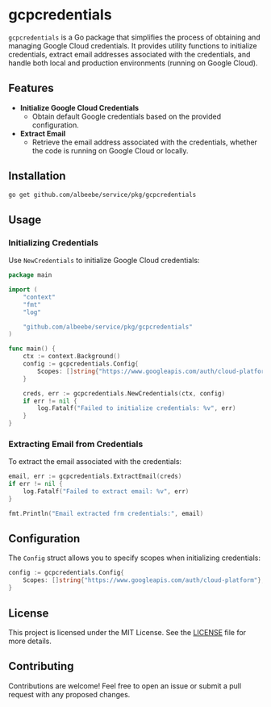 # gcpcredentials

`gcpcredentials` is a Go package that simplifies the process of obtaining and managing Google Cloud credentials. It provides utility functions to initialize credentials, extract email addresses associated with the credentials, and handle both local and production environments (running on Google Cloud).

## Features

- **Initialize Google Cloud Credentials**
  - Obtain default Google credentials based on the provided configuration.
- **Extract Email**
  - Retrieve the email address associated with the credentials, whether the code is running on Google Cloud or locally.

## Installation

```bash
go get github.com/albeebe/service/pkg/gcpcredentials
```

## Usage

### Initializing Credentials

Use `NewCredentials` to initialize Google Cloud credentials:

```go
package main

import (
	"context"
	"fmt"
	"log"

	"github.com/albeebe/service/pkg/gcpcredentials"
)

func main() {
	ctx := context.Background()
	config := gcpcredentials.Config{
		Scopes: []string{"https://www.googleapis.com/auth/cloud-platform"},
	}

	creds, err := gcpcredentials.NewCredentials(ctx, config)
	if err != nil {
		log.Fatalf("Failed to initialize credentials: %v", err)
	}
}
```

### Extracting Email from Credentials

To extract the email associated with the credentials:

```go
email, err := gcpcredentials.ExtractEmail(creds)
if err != nil {
	log.Fatalf("Failed to extract email: %v", err)
}

fmt.Println("Email extracted frm credentials:", email)
```

## Configuration

The `Config` struct allows you to specify scopes when initializing credentials:

```go
config := gcpcredentials.Config{
    Scopes: []string{"https://www.googleapis.com/auth/cloud-platform"},
}
```

## License

This project is licensed under the MIT License. See the [LICENSE](LICENSE) file for more details.

## Contributing

Contributions are welcome! Feel free to open an issue or submit a pull request with any proposed changes.
